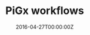 ---
date: "2016-04-27T00:00:00Z"
external_link: https://bioinformatics.mdc-berlin.de/pigx
image:
  caption: Photo by Toa Heftiba on Unsplash
  focal_point: Smart
summary: Reproducible, scalable and secure pipelines for genomics | RNA-seq, scRNA-seq, ChIP-seq, BS-seq
title: PiGx workflows
tags:
- Featured
- Software
---